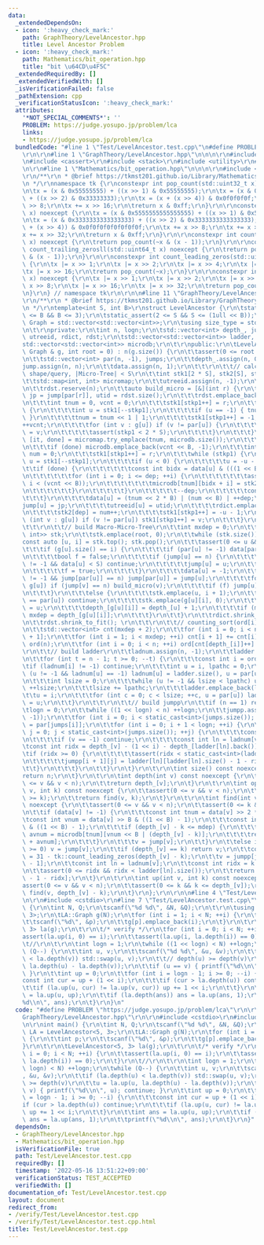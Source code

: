 ```yaml
---
data:
  _extendedDependsOn:
  - icon: ':heavy_check_mark:'
    path: GraphTheory/LevelAncestor.hpp
    title: Level Ancestor Problem
  - icon: ':heavy_check_mark:'
    path: Mathematics/bit_operation.hpp
    title: "bit \u64CD\u4F5C"
  _extendedRequiredBy: []
  _extendedVerifiedWith: []
  _isVerificationFailed: false
  _pathExtension: cpp
  _verificationStatusIcon: ':heavy_check_mark:'
  attributes:
    '*NOT_SPECIAL_COMMENTS*': ''
    PROBLEM: https://judge.yosupo.jp/problem/lca
    links:
    - https://judge.yosupo.jp/problem/lca
  bundledCode: "#line 1 \"Test/LevelAncestor.test.cpp\"\n#define PROBLEM \"https://judge.yosupo.jp/problem/lca\"\
    \r\n\r\n#line 1 \"GraphTheory/LevelAncestor.hpp\"\n\n\n\r\n#include <vector>\r\
    \n#include <cassert>\r\n#include <stack>\r\n#include <utility>\r\n#include <map>\r\
    \n\r\n#line 1 \"Mathematics/bit_operation.hpp\"\n\n\n\r\n#include <cstdint>\r\n\
    \r\n/**\r\n * @brief https://tkmst201.github.io/Library/Mathematics/bit_operation.hpp\r\
    \n */\r\nnamespace tk {\r\nconstexpr int pop_count(std::uint32_t x) noexcept {\r\
    \n\tx = (x & 0x55555555) + ((x >> 1) & 0x55555555);\r\n\tx = (x & 0x33333333)\
    \ + ((x >> 2) & 0x33333333);\r\n\tx = (x + (x >> 4)) & 0x0f0f0f0f;\r\n\tx += x\
    \ >> 8;\r\n\tx += x >> 16;\r\n\treturn x & 0xff;\r\n}\r\n\r\nconstexpr int pop_countll(std::uint64_t\
    \ x) noexcept {\r\n\tx = (x & 0x5555555555555555) + ((x >> 1) & 0x5555555555555555);\r\
    \n\tx = (x & 0x3333333333333333) + ((x >> 2) & 0x3333333333333333);\r\n\tx = (x\
    \ + (x >> 4)) & 0x0f0f0f0f0f0f0f0f;\r\n\tx += x >> 8;\r\n\tx += x >> 16;\r\n\t\
    x += x >> 32;\r\n\treturn x & 0xff;\r\n}\r\n\r\nconstexpr int count_trailing_zeros(std::uint32_t\
    \ x) noexcept {\r\n\treturn pop_count(~x & (x - 1));\r\n}\r\n\r\nconstexpr int\
    \ count_trailing_zerosll(std::uint64_t x) noexcept {\r\n\treturn pop_countll(~x\
    \ & (x - 1));\r\n}\r\n\r\nconstexpr int count_leading_zeros(std::uint32_t x) noexcept\
    \ {\r\n\tx |= x >> 1;\r\n\tx |= x >> 2;\r\n\tx |= x >> 4;\r\n\tx |= x >> 8;\r\n\
    \tx |= x >> 16;\r\n\treturn pop_count(~x);\r\n}\r\n\r\nconstexpr int count_leading_zerosll(std::uint64_t\
    \ x) noexcept {\r\n\tx |= x >> 1;\r\n\tx |= x >> 2;\r\n\tx |= x >> 4;\r\n\tx |=\
    \ x >> 8;\r\n\tx |= x >> 16;\r\n\tx |= x >> 32;\r\n\treturn pop_countll(~x);\r\
    \n}\r\n} // namespace tk\r\n\r\n\n#line 11 \"GraphTheory/LevelAncestor.hpp\"\n\
    \r\n/**\r\n * @brief https://tkmst201.github.io/Library/GraphTheory/LevelAncestor.hpp\r\
    \n */\r\ntemplate<int S, int B>\r\nstruct LevelAncestor {\r\n\tstatic_assert(1\
    \ <= B && B <= 3);\r\n\tstatic_assert(2 <= S && S <= (1ull << B));\r\n\tusing\
    \ Graph = std::vector<std::vector<int>>;\r\n\tusing size_type = std::size_t;\r\
    \n\t\r\nprivate:\r\n\tint n, logn;\r\n\tstd::vector<int> depth_, jump, data, ladnum,\
    \ utreeid, rdict, rdst;\r\n\tstd::vector<std::vector<int>> ladder, jumpp;\r\n\t\
    std::vector<std::vector<int>> microdb;\r\n\t\r\npublic:\r\n\tLevelAncestor(const\
    \ Graph & g, int root = 0) : n(g.size()) {\r\n\t\tassert(0 <= root && root < n);\r\
    \n\t\tstd::vector<int> par(n, -1), jumps;\r\n\t\tdepth_.assign(n, 0);\r\n\t\t\
    jump.assign(n, n);\r\n\t\tdata.assign(n, 1);\r\n\t\t\r\n\t\t// calculate Micro-Tree\
    \ shape/query, |Micro-Tree| < S\r\n\t\tint stk1[2 * S], stk2[S], stkp1 = 0;\r\n\
    \t\tstd::map<int, int> micromap;\r\n\t\tutreeid.assign(n, -1);\r\n\t\trdict.reserve(n);\r\
    \n\t\trdst.reserve(n);\r\n\t\tauto build_micro = [&](int r) {\r\n\t\t\tconst int\
    \ jp = jump[par[r]], utid = rdst.size();\r\n\t\t\trdst.emplace_back(rdict.size());\r\
    \n\t\t\tint tnum = 0, vcnt = 0;\r\n\t\t\tstk1[stkp1++] = r;\r\n\t\t\twhile (stkp1)\
    \ {\r\n\t\t\t\tint u = stk1[--stkp1];\r\n\t\t\t\tif (u == -1) { tnum <<= 1; continue;\
    \ }\r\n\t\t\t\ttnum = tnum << 1 | 1;\r\n\t\t\t\tstk1[stkp1++] = -1;\r\n\t\t\t\t\
    ++vcnt;\r\n\t\t\t\tfor (int v : g[u]) if (v != par[u]) {\r\n\t\t\t\t\tstk1[stkp1++]\
    \ = v;\r\n\t\t\t\t\tassert(stkp1 < 2 * S);\r\n\t\t\t\t}\r\n\t\t\t}\r\n\t\t\tauto\
    \ [it, done] = micromap.try_emplace(tnum, microdb.size());\r\n\t\t\ttnum = it->second;\r\
    \n\t\t\tif (done) microdb.emplace_back(vcnt << B, -1);\r\n\t\t\tint dep = -1,\
    \ num = 0;\r\n\t\t\tstk1[stkp1++] = r;\r\n\t\t\twhile (stkp1) {\r\n\t\t\t\tint\
    \ u = stk1[--stkp1];\r\n\t\t\t\tif (u < 0) {\r\n\t\t\t\t\tu = -u - 1;\r\n\t\t\t\
    \t\tif (done) {\r\n\t\t\t\t\t\tconst int bidx = data[u] & (((1 << B) - 1) << B);\r\
    \n\t\t\t\t\t\tfor (int i = 0; i <= dep; ++i) {\r\n\t\t\t\t\t\t\tassert(bidx +\
    \ i < (vcnt << B));\r\n\t\t\t\t\t\t\tmicrodb[tnum][bidx + i] = stk2[dep - i];\r\
    \n\t\t\t\t\t\t}\r\n\t\t\t\t\t}\r\n\t\t\t\t\t--dep;\r\n\t\t\t\t\tcontinue;\r\n\t\
    \t\t\t}\r\n\t\t\t\tdata[u] = (tnum << 2 * B) | (num << B) | ++dep;\r\n\t\t\t\t\
    jump[u] = jp;\r\n\t\t\t\tutreeid[u] = utid;\r\n\t\t\t\trdict.emplace_back(u);\r\
    \n\t\t\t\tstk2[dep] = num++;\r\n\t\t\t\tstk1[stkp1++] = -u - 1;\r\n\t\t\t\tfor\
    \ (int v : g[u]) if (v != par[u]) stk1[stkp1++] = v;\r\n\t\t\t}\r\n\t\t}; \r\n\
    \t\t\r\n\t\t// build Macro-Micro-Tree\r\n\t\tint mxdep = 0;\r\n\t\tstd::stack<std::pair<int,\
    \ int>> stk;\r\n\t\tstk.emplace(root, 0);\r\n\t\twhile (stk.size()) {\r\n\t\t\t\
    const auto [u, i] = stk.top(); stk.pop();\r\n\t\t\tassert(0 <= u && u < n);\r\n\
    \t\t\tif (g[u].size() == i) {\r\n\t\t\t\tif (par[u] != -1) data[par[u]] += data[u];\r\
    \n\t\t\t\tbool f = false;\r\n\t\t\t\tif (jump[u] == n) {\r\n\t\t\t\t\tif (par[u]\
    \ != -1 && data[u] < S) continue;\r\n\t\t\t\t\tjump[u] = u;\r\n\t\t\t\t\tjumps.emplace_back(u);\r\
    \n\t\t\t\t\tf = true;\r\n\t\t\t\t}\r\n\t\t\t\tdata[u] = -1;\r\n\t\t\t\tif (par[u]\
    \ != -1 && jump[par[u]] == n) jump[par[u]] = jump[u];\r\n\t\t\t\tfor (int v :\
    \ g[u]) if (jump[v] == n) build_micro(v);\r\n\t\t\t\tif (f) jump[u] = -static_cast<int>(jumps.size());\r\
    \n\t\t\t}\r\n\t\t\telse {\r\n\t\t\t\tstk.emplace(u, i + 1);\r\n\t\t\t\tif (g[u][i]\
    \ == par[u]) continue;\r\n\t\t\t\tstk.emplace(g[u][i], 0);\r\n\t\t\t\tpar[g[u][i]]\
    \ = u;\r\n\t\t\t\tdepth_[g[u][i]] = depth_[u] + 1;\r\n\t\t\t\tif (mxdep < depth_[g[u][i]])\
    \ mxdep = depth_[g[u][i]];\r\n\t\t\t}\r\n\t\t}\r\n\t\trdict.shrink_to_fit();\r\
    \n\t\trdst.shrink_to_fit(); \r\n\t\t\r\n\t\t// counting_sort(ord[i]) by depth_[i]\r\
    \n\t\tstd::vector<int> cnt(mxdep + 2);\r\n\t\tfor (int i = 0; i < n; ++i) ++cnt[depth_[i]\
    \ + 1];\r\n\t\tfor (int i = 1; i < mxdep; ++i) cnt[i + 1] += cnt[i];\r\n\t\tstd::vector<int>\
    \ ord(n);\r\n\t\tfor (int i = 0; i < n; ++i) ord[cnt[depth_[i]]++] = i;\r\n\t\t\
    \r\n\t\t// build ladder\r\n\t\tladnum.assign(n, -1);\r\n\t\tladder.reserve(jumps.size());\r\
    \n\t\tfor (int t = n - 1; t >= 0; --t) {\r\n\t\t\tconst int i = ord[t];\r\n\t\t\
    \tif (ladnum[i] != -1) continue;\r\n\t\t\tint u = i, lpathc = 0;\r\n\t\t\twhile\
    \ (u != -1 && ladnum[u] == -1) ladnum[u] = ladder.size(), u = par[u], ++lpathc;\r\
    \n\t\t\tint lsize = 0;\r\n\t\t\twhile (u != -1 && lsize < lpathc) u = par[u],\
    \ ++lsize;\r\n\t\t\tlsize += lpathc;\r\n\t\t\tladder.emplace_back(lsize);\r\n\t\
    \t\tu = i;\r\n\t\t\tfor (int c = 0; c < lsize; ++c, u = par[u]) ladder.back()[c]\
    \ = u;\r\n\t\t}\r\n\t\t\r\n\t\t// build jumpp\r\n\t\tif (n == 1) return;\r\n\t\
    \tlogn = 0;\r\n\t\twhile ((1 << logn) < n) ++logn;\r\n\t\tjumpp.assign(logn, std::vector<int>(jumps.size(),\
    \ -1));\r\n\t\tfor (int i = 0; i < static_cast<int>(jumps.size()); ++i) jumpp[0][i]\
    \ = par[jumps[i]];\r\n\t\tfor (int i = 0; i + 1 < logn; ++i) {\r\n\t\t\tfor (int\
    \ j = 0; j < static_cast<int>(jumps.size()); ++j) {\r\n\t\t\t\tconst int v = jumpp[i][j];\r\
    \n\t\t\t\tif (v == -1) continue;\r\n\t\t\t\tconst int ln = ladnum[v];\r\n\t\t\t\
    \tconst int ridx = depth_[v] - (1 << i) - depth_[ladder[ln].back()];\r\n\t\t\t\
    \tif (ridx >= 0) {\r\n\t\t\t\t\tassert(ridx < static_cast<int>(ladder[ln].size()));\r\
    \n\t\t\t\t\tjumpp[i + 1][j] = ladder[ln][ladder[ln].size() - 1 - ridx];\r\n\t\t\
    \t\t}\r\n\t\t\t}\r\n\t\t}\r\n\t}\r\n\t\r\n\tint size() const noexcept {\r\n\t\t\
    return n;\r\n\t}\r\n\t\r\n\tint depth(int v) const noexcept {\r\n\t\tassert(0\
    \ <= v && v < n);\r\n\t\treturn depth_[v];\r\n\t}\r\n\t\r\n\tint operator ()(int\
    \ v, int k) const noexcept {\r\n\t\tassert(0 <= v && v < n);\r\n\t\tassert(depth_[v]\
    \ >= k);\r\n\t\treturn find(v, k);\r\n\t}\r\n\t\r\n\tint find(int v, int k) const\
    \ noexcept {\r\n\t\tassert(0 <= v && v < n);\r\n\t\tassert(0 <= k && k <= depth_[v]);\r\
    \n\t\tif (data[v] != -1) {\r\n\t\t\tconst int tnum = data[v] >> 2 * B;\r\n\t\t\
    \tconst int vnum = data[v] >> B & ((1 << B) - 1);\r\n\t\t\tconst int mdep = data[v]\
    \ & ((1 << B) - 1);\r\n\t\t\tif (depth_[v] - k <= mdep) {\r\n\t\t\t\tconst int\
    \ avnum = microdb[tnum][vnum << B | (depth_[v] - k)];\r\n\t\t\t\treturn rdict[rdst[utreeid[v]]\
    \ + avnum];\r\n\t\t\t}\r\n\t\t\tv = jump[v];\r\n\t\t}\r\n\t\telse if (jump[v]\
    \ >= 0) v = jump[v];\r\n\t\tif (depth_[v] == k) return v;\r\n\t\tconst int jpi\
    \ = 31 - tk::count_leading_zeros(depth_[v] - k);\r\n\t\tv = jumpp[jpi][-jump[v]\
    \ - 1];\r\n\t\tconst int ln = ladnum[v];\r\n\t\tconst int ridx = k - depth_[ladder[ln].back()];\r\
    \n\t\tassert(0 <= ridx && ridx < ladder[ln].size());\r\n\t\treturn ladder[ln][ladder[ln].size()\
    \ - 1 - ridx];\r\n\t}\r\n\t\r\n\tint up(int v, int k) const noexcept {\r\n\t\t\
    assert(0 <= v && v < n);\r\n\t\tassert(0 <= k && k <= depth_[v]);\r\n\t\treturn\
    \ find(v, depth_[v] - k);\r\n\t}\r\n};\r\n\r\n\n#line 4 \"Test/LevelAncestor.test.cpp\"\
    \n\r\n#include <cstdio>\r\n#line 7 \"Test/LevelAncestor.test.cpp\"\n\r\nint main()\
    \ {\r\n\tint N, Q;\r\n\tscanf(\"%d %d\", &N, &Q);\r\n\t\r\n\tusing LA = LevelAncestor<5,\
    \ 3>;\r\n\tLA::Graph g(N);\r\n\tfor (int i = 1; i < N; ++i) {\r\n\t\tint p;\r\n\
    \t\tscanf(\"%d\", &p);\r\n\t\tg[p].emplace_back(i);\r\n\t}\r\n\t\r\n\tLevelAncestor<5,\
    \ 3> la(g);\r\n\t\r\n\t/* verify */\r\n\tfor (int i = 0; i < N; ++i) {\r\n\t\t\
    assert(la.up(i, 0) == i);\r\n\t\tassert(la.up(i, la.depth(i)) == 0);\r\n\t}\r\n\
    \t//\r\n\t\r\n\tint logn = 1;\r\n\twhile ((1 << logn) < N) ++logn;\r\n\twhile\
    \ (Q--) {\r\n\t\tint u, v;\r\n\t\tscanf(\"%d %d\", &u, &v);\r\n\t\tif (la.depth(u)\
    \ < la.depth(v)) std::swap(u, v);\r\n\t\t// depth(u) >= depth(v)\r\n\t\tu = la.up(u,\
    \ la.depth(u) - la.depth(v));\r\n\t\tif (u == v) { printf(\"%d\\n\", u); continue;\
    \ }\r\n\t\tint up = 0;\r\n\t\tfor (int i = logn - 1; i >= 0; --i) {\r\n\t\t\t\
    const int cur = up + (1 << i);\r\n\t\t\tif (cur > la.depth(u)) continue;\r\n\t\
    \t\tif (la.up(u, cur) != la.up(v, cur)) up += 1 << i;\r\n\t\t}\r\n\t\tint ans\
    \ = la.up(u, up);\r\n\t\tif (la.depth(ans)) ans = la.up(ans, 1);\r\n\t\tprintf(\"\
    %d\\n\", ans);\r\n\t}\r\n}\n"
  code: "#define PROBLEM \"https://judge.yosupo.jp/problem/lca\"\r\n\r\n#include \"\
    GraphTheory/LevelAncestor.hpp\"\r\n\r\n#include <cstdio>\r\n#include <utility>\r\
    \n\r\nint main() {\r\n\tint N, Q;\r\n\tscanf(\"%d %d\", &N, &Q);\r\n\t\r\n\tusing\
    \ LA = LevelAncestor<5, 3>;\r\n\tLA::Graph g(N);\r\n\tfor (int i = 1; i < N; ++i)\
    \ {\r\n\t\tint p;\r\n\t\tscanf(\"%d\", &p);\r\n\t\tg[p].emplace_back(i);\r\n\t\
    }\r\n\t\r\n\tLevelAncestor<5, 3> la(g);\r\n\t\r\n\t/* verify */\r\n\tfor (int\
    \ i = 0; i < N; ++i) {\r\n\t\tassert(la.up(i, 0) == i);\r\n\t\tassert(la.up(i,\
    \ la.depth(i)) == 0);\r\n\t}\r\n\t//\r\n\t\r\n\tint logn = 1;\r\n\twhile ((1 <<\
    \ logn) < N) ++logn;\r\n\twhile (Q--) {\r\n\t\tint u, v;\r\n\t\tscanf(\"%d %d\"\
    , &u, &v);\r\n\t\tif (la.depth(u) < la.depth(v)) std::swap(u, v);\r\n\t\t// depth(u)\
    \ >= depth(v)\r\n\t\tu = la.up(u, la.depth(u) - la.depth(v));\r\n\t\tif (u ==\
    \ v) { printf(\"%d\\n\", u); continue; }\r\n\t\tint up = 0;\r\n\t\tfor (int i\
    \ = logn - 1; i >= 0; --i) {\r\n\t\t\tconst int cur = up + (1 << i);\r\n\t\t\t\
    if (cur > la.depth(u)) continue;\r\n\t\t\tif (la.up(u, cur) != la.up(v, cur))\
    \ up += 1 << i;\r\n\t\t}\r\n\t\tint ans = la.up(u, up);\r\n\t\tif (la.depth(ans))\
    \ ans = la.up(ans, 1);\r\n\t\tprintf(\"%d\\n\", ans);\r\n\t}\r\n}"
  dependsOn:
  - GraphTheory/LevelAncestor.hpp
  - Mathematics/bit_operation.hpp
  isVerificationFile: true
  path: Test/LevelAncestor.test.cpp
  requiredBy: []
  timestamp: '2022-05-16 13:51:22+09:00'
  verificationStatus: TEST_ACCEPTED
  verifiedWith: []
documentation_of: Test/LevelAncestor.test.cpp
layout: document
redirect_from:
- /verify/Test/LevelAncestor.test.cpp
- /verify/Test/LevelAncestor.test.cpp.html
title: Test/LevelAncestor.test.cpp
---
```

